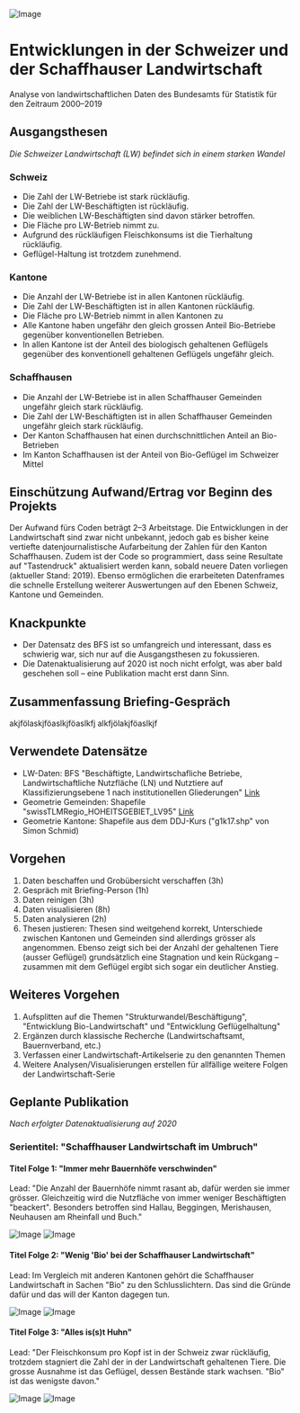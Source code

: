 ![Image](kuh.jpeg?raw=true)
# Entwicklungen in der Schweizer und der Schaffhauser Landwirtschaft
Analyse von landwirtschaftlichen Daten des Bundesamts für Statistik für den Zeitraum 2000–2019

## Ausgangsthesen
*Die Schweizer Landwirtschaft (LW) befindet sich in einem starken Wandel*
### Schweiz
- Die Zahl der LW-Betriebe ist stark rückläufig.
- Die Zahl der LW-Beschäftigten ist rückläufig.
- Die weiblichen LW-Beschäftigten sind davon stärker betroffen.
- Die Fläche pro LW-Betrieb nimmt zu.
- Aufgrund des rückläufigen Fleischkonsums ist die Tierhaltung rückläufig.
- Geflügel-Haltung ist trotzdem zunehmend.
### Kantone
- Die Anzahl der LW-Betriebe ist in allen Kantonen rückläufig.
- Die Zahl der LW-Beschäftigten ist in allen Kantonen rückläufig.
- Die Fläche pro LW-Betrieb nimmt in allen Kantonen zu
- Alle Kantone haben ungefähr den gleich grossen Anteil Bio-Betriebe gegenüber konventionellen Betrieben.
- In allen Kantone ist der Anteil des biologisch gehaltenen Geflügels gegenüber des konventionell gehaltenen Geflügels ungefähr gleich.
### Schaffhausen
- Die Anzahl der LW-Betriebe ist in allen Schaffhauser Gemeinden ungefähr gleich stark rückläufig.
- Die Zahl der LW-Beschäftigten ist in allen Schaffhauser Gemeinden ungefähr gleich stark rückläufig.
- Der Kanton Schaffhausen hat einen durchschnittlichen Anteil an Bio-Betrieben
- Im Kanton Schaffhausen ist der Anteil von Bio-Geflügel im Schweizer Mittel

## Einschützung Aufwand/Ertrag vor Beginn des Projekts
Der Aufwand fürs Coden beträgt 2–3 Arbeitstage. Die Entwicklungen in der Landwirtschaft sind zwar nicht unbekannt, jedoch gab es bisher keine vertiefte datenjournalistische Aufarbeitung der Zahlen für den Kanton Schaffhausen. Zudem ist der Code so programmiert, dass seine Resultate auf "Tastendruck" aktualisiert werden kann, sobald neuere Daten vorliegen (aktueller Stand: 2019). Ebenso ermöglichen die erarbeiteten Datenframes die schnelle Erstellung weiterer Auswertungen auf den Ebenen Schweiz, Kantone und Gemeinden.

## Knackpunkte
- Der Datensatz des BFS ist so umfangreich und interessant, dass es schwierig war, sich nur auf die Ausgangsthesen zu fokussieren. 
- Die Datenaktualisierung auf 2020 ist noch nicht erfolgt, was aber bald geschehen soll – eine Publikation macht erst dann Sinn.

## Zusammenfassung Briefing-Gespräch
akjfölaskjföaslkjföaslkfj alkfjölakjföaslkjf

## Verwendete Datensätze
- LW-Daten: BFS "Beschäftigte, Landwirtschafliche Betriebe, Landwirtschaftliche Nutzfläche (LN) und Nutztiere auf Klassifizierungsebene 1 nach institutionellen Gliederungen" [Link](https://www.bfs.admin.ch/bfs/de/home/statistiken/kataloge-datenbanken/daten.assetdetail.12727132.html)
- Geometrie Gemeinden: Shapefile "swissTLMRegio_HOHEITSGEBIET_LV95" [Link](https://shop.swisstopo.admin.ch/de/products/landscape/boundaries3D)
- Geometrie Kantone: Shapefile aus dem DDJ-Kurs ("g1k17.shp" von Simon Schmid)

## Vorgehen
1. Daten beschaffen und Grobübersicht verschaffen (3h)
1. Gespräch mit Briefing-Person (1h)
1. Daten reinigen (3h)
1. Daten visualisieren (8h)
1. Daten analysieren (2h)
1. Thesen justieren: Thesen sind weitgehend korrekt, Unterschiede zwischen Kantonen und Gemeinden sind allerdings grösser als angenommen. Ebenso zeigt sich bei der Anzahl der gehaltenen Tiere (ausser Geflügel) grundsätzlich eine Stagnation und kein Rückgang – zusammen mit dem Geflügel ergibt sich sogar ein deutlicher Anstieg.

## Weiteres Vorgehen
1. Aufsplitten auf die Themen "Strukturwandel/Beschäftigung", "Entwicklung Bio-Landwirtschaft" und "Entwicklung Geflügelhaltung"
1. Ergänzen durch klassische Recherche (Landwirtschaftsamt, Bauernverband, etc.)
2. Verfassen einer Landwirtschaft-Artikelserie zu den genannten Themen
3. Weitere Analysen/Visualisierungen erstellen für allfällige weitere Folgen der Landwirtschaft-Serie

## Geplante Publikation
*Nach erfolgter Datenaktualisierung auf 2020*
### Serientitel: "Schaffhauser Landwirtschaft im Umbruch"
#### Titel Folge 1: "Immer mehr Bauernhöfe verschwinden"
Lead: "Die Anzahl der Bauernhöfe nimmt rasant ab, dafür werden sie immer grösser. Gleichzeitig wird die Nutzfläche von immer weniger Beschäftigten "beackert". Besonders betroffen sind Hallau, Beggingen, Merishausen, Neuhausen am Rheinfall und Buch."

![Image](1.png?raw=true)
![Image](2.png?raw=true)
#### Titel Folge 2: "Wenig 'Bio' bei der Schaffhauser Landwirtschaft"
Lead: Im Vergleich mit anderen Kantonen gehört die Schaffhauser Landwirtschaft in Sachen "Bio" zu den Schlusslichtern. Das sind die Gründe dafür und das will der Kanton dagegen tun.  

![Image](3.png?raw=true)
![Image](4.png?raw=true)
#### Titel Folge 3: "Alles is(s)t Huhn"
Lead: "Der Fleischkonsum pro Kopf ist in der Schweiz zwar rückläufig, trotzdem stagniert die Zahl der in der Landwirtschaft gehaltenen Tiere. Die grosse Ausnahme ist das Geflügel, dessen Bestände stark wachsen. "Bio" ist das wenigste davon."  

![Image](5.png?raw=true)
![Image](6.png?raw=true)
